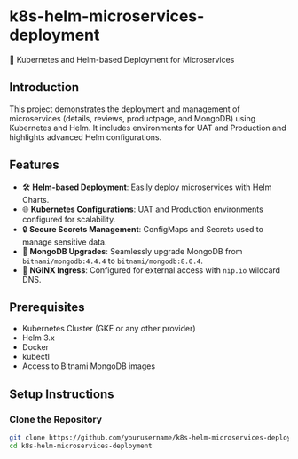# k8s-helm-microservices-deployment
🚀 Kubernetes and Helm-based Deployment for Microservices

## Introduction
This project demonstrates the deployment and management of microservices (details, reviews, productpage, and MongoDB) using Kubernetes and Helm. It includes environments for UAT and Production and highlights advanced Helm configurations.

## Features
- 🛠 **Helm-based Deployment**: Easily deploy microservices with Helm Charts.
- 🌐 **Kubernetes Configurations**: UAT and Production environments configured for scalability.
- 🔒 **Secure Secrets Management**: ConfigMaps and Secrets used to manage sensitive data.
- 🔄 **MongoDB Upgrades**: Seamlessly upgrade MongoDB from `bitnami/mongodb:4.4.4` to `bitnami/mongodb:8.0.4`.
- 🚀 **NGINX Ingress**: Configured for external access with `nip.io` wildcard DNS.

## Prerequisites
- Kubernetes Cluster (GKE or any other provider)
- Helm 3.x
- Docker
- kubectl
- Access to Bitnami MongoDB images

## Setup Instructions

### Clone the Repository
```bash
git clone https://github.com/yourusername/k8s-helm-microservices-deployment.git
cd k8s-helm-microservices-deployment
